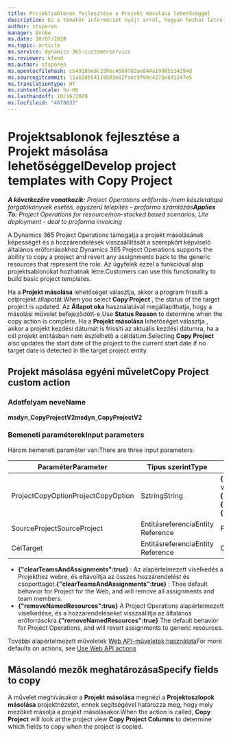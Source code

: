 ```yaml
---
title: Projektsablonok fejlesztése a Projekt másolása lehetőséggel
description: Ez a témakör információt nyújt arról, hogyan hozhat létre projektsablonokat a Projekt másolása egyéni művelettel.
author: stsporen
manager: Annbe
ms.date: 10/07/2020
ms.topic: article
ms.service: dynamics-365-customerservice
ms.reviewer: kfend
ms.author: stsporen
ms.openlocfilehash: cb49109e8c199bc4569702ae844a19985534294d
ms.sourcegitcommit: 11a61db54119503e82faec5f99c4273e8d1247e5
ms.translationtype: HT
ms.contentlocale: hu-HU
ms.lasthandoff: 10/16/2020
ms.locfileid: "4078032"
---
```

# <a name="develop-project-templates-with-copy-project"></a><span data-ttu-id="a47bb-103">Projektsablonok fejlesztése a Projekt másolása lehetőséggel</span><span class="sxs-lookup"><span data-stu-id="a47bb-103">Develop project templates with Copy Project</span></span>

<span data-ttu-id="a47bb-104">_**A következőre vonatkozik:** Project Operations erőforrás-/nem készletalapú forgatókönyvek esetén, egyszerű telepítés – proforma számlázás_</span><span class="sxs-lookup"><span data-stu-id="a47bb-104">_**Applies To:** Project Operations for resource/non-stocked based scenarios, Lite deployment - deal to proforma invoicing_</span></span>

<span data-ttu-id="a47bb-105">A Dynamics 365 Project Operations támogatja a projekt másolásának képességét és a hozzárendelések visszaállítását a szerepkört képviselő általános erőforrásokhoz.</span><span class="sxs-lookup"><span data-stu-id="a47bb-105">Dynamics 365 Project Operations supports the ability to copy a project and revert any assignments back to the generic resources that represent the role.</span></span> <span data-ttu-id="a47bb-106">Az ügyfelek ezzel a funkcióval alap projektsablonokat hozhatnak létre.</span><span class="sxs-lookup"><span data-stu-id="a47bb-106">Customers can use this functionality to build basic project templates.</span></span>

<span data-ttu-id="a47bb-107">Ha a **Projekt másolása** lehetőséget választja, akkor a program frissíti a célprojekt állapotát.</span><span class="sxs-lookup"><span data-stu-id="a47bb-107">When you select **Copy Project** , the status of the target project is updated.</span></span> <span data-ttu-id="a47bb-108">Az **Állapot oka** használatával megállapíthatja, hogy a másolási művelet befejeződött-e.</span><span class="sxs-lookup"><span data-stu-id="a47bb-108">Use **Status Reason** to determine when the copy action is complete.</span></span> <span data-ttu-id="a47bb-109">Ha a **Projekt másolása** lehetőséget választja , akkor a projekt kezdési dátumát is frissíti az aktuális kezdési dátumra, ha a cél projekt entitásban nem észlelhető a céldátum.</span><span class="sxs-lookup"><span data-stu-id="a47bb-109">Selecting **Copy Project** also updates the start date of the project to the current start date if no target date is detected in the target project entity.</span></span>

## <a name="copy-project-custom-action"></a><span data-ttu-id="a47bb-110">Projekt másolása egyéni művelet</span><span class="sxs-lookup"><span data-stu-id="a47bb-110">Copy Project custom action</span></span> 

### <a name="name"></a><span data-ttu-id="a47bb-111">Adatfolyam neve</span><span class="sxs-lookup"><span data-stu-id="a47bb-111">Name</span></span> 

<span data-ttu-id="a47bb-112">**msdyn_CopyProjectV2**</span><span class="sxs-lookup"><span data-stu-id="a47bb-112">**msdyn_CopyProjectV2**</span></span>

### <a name="input-parameters"></a><span data-ttu-id="a47bb-113">Bemeneti paraméterek</span><span class="sxs-lookup"><span data-stu-id="a47bb-113">Input parameters</span></span>
<span data-ttu-id="a47bb-114">Három bemeneti paraméter van:</span><span class="sxs-lookup"><span data-stu-id="a47bb-114">There are three input parameters:</span></span>

| <span data-ttu-id="a47bb-115">Paraméter</span><span class="sxs-lookup"><span data-stu-id="a47bb-115">Parameter</span></span>          | <span data-ttu-id="a47bb-116">Típus szerint</span><span class="sxs-lookup"><span data-stu-id="a47bb-116">Type</span></span>   | <span data-ttu-id="a47bb-117">Értékek</span><span class="sxs-lookup"><span data-stu-id="a47bb-117">Values</span></span>                                                   | 
|--------------------|--------|----------------------------------------------------------|
| <span data-ttu-id="a47bb-118">ProjectCopyOption</span><span class="sxs-lookup"><span data-stu-id="a47bb-118">ProjectCopyOption</span></span>  | <span data-ttu-id="a47bb-119">Sztring</span><span class="sxs-lookup"><span data-stu-id="a47bb-119">String</span></span> | <span data-ttu-id="a47bb-120">**{"removeNamedResources":true}** vagy **{"clearTeamsAndAssignments":true}**</span><span class="sxs-lookup"><span data-stu-id="a47bb-120">**{"removeNamedResources":true}** or **{"clearTeamsAndAssignments":true}**</span></span> |
| <span data-ttu-id="a47bb-121">SourceProject</span><span class="sxs-lookup"><span data-stu-id="a47bb-121">SourceProject</span></span>      | <span data-ttu-id="a47bb-122">Entitásreferencia</span><span class="sxs-lookup"><span data-stu-id="a47bb-122">Entity Reference</span></span> | <span data-ttu-id="a47bb-123">Forrásprojekt</span><span class="sxs-lookup"><span data-stu-id="a47bb-123">Source Project</span></span> |
| <span data-ttu-id="a47bb-124">Cél</span><span class="sxs-lookup"><span data-stu-id="a47bb-124">Target</span></span>             | <span data-ttu-id="a47bb-125">Entitásreferencia</span><span class="sxs-lookup"><span data-stu-id="a47bb-125">Entity Reference</span></span> | <span data-ttu-id="a47bb-126">Célprojekt</span><span class="sxs-lookup"><span data-stu-id="a47bb-126">Target Project</span></span> |


- <span data-ttu-id="a47bb-127">**{"clearTeamsAndAssignments":true}** : Az alapértelmezett viselkedés a Projekthez webre, és eltávolítja az összes hozzárendelést és csoporttagot.</span><span class="sxs-lookup"><span data-stu-id="a47bb-127">**{"clearTeamsAndAssignments":true}** : Thee default behavior for Project for the Web, and will remove all assignments and team members.</span></span>
- <span data-ttu-id="a47bb-128">**{"removeNamedResources":true}** A Project Operations alapértelmezett viselkedése, és a hozzárendeléseket visszaállítja az általános erőforrásokra.</span><span class="sxs-lookup"><span data-stu-id="a47bb-128">**{"removeNamedResources":true}** The default behavior for Project Operations, and will revert assignments to generic resources.</span></span>

<span data-ttu-id="a47bb-129">További alapértelmezett műveletek [Web API-műveletek használata](https://docs.microsoft.com/powerapps/developer/common-data-service/webapi/use-web-api-actions)</span><span class="sxs-lookup"><span data-stu-id="a47bb-129">For more defaults on actions, see [Use Web API actions](https://docs.microsoft.com/powerapps/developer/common-data-service/webapi/use-web-api-actions)</span></span>

## <a name="specify-fields-to-copy"></a><span data-ttu-id="a47bb-130">Másolandó mezők meghatározása</span><span class="sxs-lookup"><span data-stu-id="a47bb-130">Specify fields to copy</span></span> 
<span data-ttu-id="a47bb-131">A művelet meghívásakor a **Projekt másolása** megnézi a **Projektoszlopok másolása** projektnézetet, ennek segítségével határozza meg, hogy mely mezőket másolja a projekt másolásakor.</span><span class="sxs-lookup"><span data-stu-id="a47bb-131">When the action is called, **Copy Project** will look at the project view **Copy Project Columns** to determine which fields to copy when the project is copied.</span></span>
